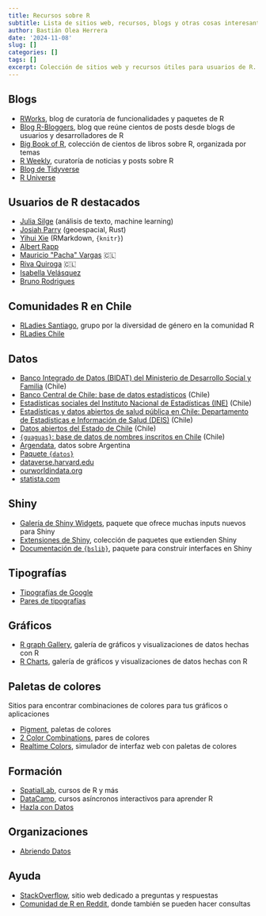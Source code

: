 ```yaml
---
title: Recursos sobre R
subtitle: Lista de sitios web, recursos, blogs y otras cosas interesantes sobre R que uso/consulto frecuentemente
author: Bastián Olea Herrera
date: '2024-11-08'
slug: []
categories: []
tags: []
excerpt: Colección de sitios web y recursos útiles para usuarios de R.
---
```


## Blogs
- [RWorks](https://rworks.dev/), blog de curatoría de funcionalidades y paquetes de R
- [Blog R-Bloggers](https://www.r-bloggers.com/), blog que reúne cientos de posts desde blogs de usuarios y desarrolladores de R
- [Big Book of R](https://www.bigbookofr.com/index.html#live-stats), colección de cientos de libros sobre R, organizada por temas
- [R Weekly](https://rweekly.org), curatoría de noticias y posts sobre R
- [Blog de Tidyverse](https://www.tidyverse.org/blog/)
- [R Universe](https://r-universe.dev/search)

## Usuarios de R destacados
- [Julia Silge](https://juliasilge.com) (análisis de texto, machine learning)
- [Josiah Parry](https://josiahparry.com) (geoespacial, Rust)
- [Yihui Xie](https://yihui.org/en/) (RMarkdown, `{knitr}`)
- [Albert Rapp](https://albert-rapp.de/blog)
- [Mauricio "Pacha" Vargas](https://pacha.dev/blog/) 🇨🇱
- [Riva Quiroga](https://rivaquiroga.cl/ahora/) 🇨🇱
- [Isabella Velásquez](https://ivelasq.rbind.io)
- [Bruno Rodrigues](https://www.brodrigues.co)

## Comunidades R en Chile
- [RLadies Santiago](https://www.meetup.com/rladies-scl/), grupo por la diversidad de género en la comunidad R
- [RLadies Chile](https://linktr.ee/rladieschile) 

## Datos
- [Banco Integrado de Datos (BIDAT) del Ministerio de Desarrollo Social y Familia](https://bidat.midesof.cl/) (Chile)
- [Banco Central de Chile: base de datos estadísticos](https://si3.bcentral.cl/siete) (Chile)
- [Estadísticas sociales del Instituto Nacional de Estadísticas (INE)](https://www.ine.gob.cl/estadisticas/) (Chile)
- [Estadísticas y datos abiertos de salud pública en Chile: Departamento de Estadísticas e Información de Salud (DEIS)](https://deis.minsal.cl/#estadisticas) (Chile)
- [Datos abiertos del Estado de Chile](https://datos.gob.cl) (Chile)
- [`{guaguas}`: base de datos de nombres inscritos en Chile](https://rivaquiroga.github.io/guaguas/index.html) (Chile)
- [Argendata](https://argendata.fund.ar), datos sobre Argentina
- [Paquete `{datos}`](https://cienciadedatos.github.io/datos/)
- [dataverse.harvard.edu](https://dataverse.harvard.edu/)
- [ourworldindata.org](https://ourworldindata.org/)
- [statista.com](https://es.statista.com/)

## Shiny
- [Galería de Shiny Widgets](http://shinyapps.dreamrs.fr/shinyWidgets/), paquete que ofrece muchas inputs nuevos para Shiny
- [Extensiones de Shiny](https://github.com/nanxstats/awesome-shiny-extensions), colección de paquetes que extienden Shiny
- [Documentación de `{bslib}`](https://rstudio.github.io/bslib/index.html), paquete para construir interfaces en Shiny

## Tipografías
- [Tipografías de Google](https://fonts.google.com/)
- [Pares de tipografías](https://www.fontpair.co/all)

## Gráficos
- [R graph Gallery](https://www.r-graph-gallery.com/), galería de gráficos y visualizaciones de datos hechas con R
- [R Charts](https://r-charts.com/es/), galería de gráficos y visualizaciones de datos hechas con R

## Paletas de colores
Sitios para encontrar combinaciones de colores para tus gráficos o aplicaciones
- [Pigment](https://pigment.shapefactory.co), paletas de colores
- [2 Color Combinations](https://2colors.colorion.co), pares de colores
- [Realtime Colors](https://www.realtimecolors.com), simulador de interfaz web con paletas de colores

## Formación
- [SpatialLab](https://spatiallab.cl), cursos de R y más
- [DataCamp](https://www.datacamp.com), cursos asíncronos interactivos para aprender R
- [Hazla con Datos](https://hazlacondatos.com)

## Organizaciones
- [Abriendo Datos](https://www.abriendodatos.org)

## Ayuda
- [StackOverflow](https://stackoverflow.com/collectives/r-language), sitio web dedicado a preguntas y respuestas
- [Comunidad de R en Reddit](https://www.reddit.com/r/rstats), donde también se pueden hacer consultas

